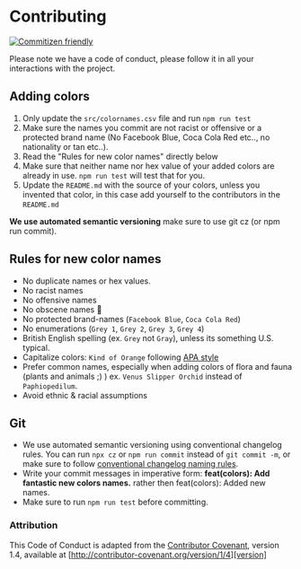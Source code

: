 # Contributing

[![Commitizen friendly](https://img.shields.io/badge/commitizen-friendly-brightgreen.svg)](http://commitizen.github.io/cz-cli/)

Please note we have a code of conduct, please follow it in all your
interactions with the project.

## Adding colors

1. Only update the `src/colornames.csv` file and run `npm run test`
2. Make sure the names you commit are not racist or offensive or a protected
   brand name (No Facebook Blue, Coca Cola Red etc.., no nationality or tan etc..).
3. Read the "Rules for new color names" directly below
4. Make sure that neither name nor hex value of your added colors are already
   in use. `npm run test` will test that for you.
5. Update the `README.md` with the source of your colors, unless you invented
   that color, in this case add yourself to the contributors in the `README.md`

**We use automated semantic versioning** make sure to use git cz (or npm run commit).

## Rules for new color names

- No duplicate names or hex values.
- No racist names
- No offensive names
- No obscene names 💩
- No protected brand-names (`Facebook Blue`, `Coca Cola Red`)
- No enumerations (`Grey 1`, `Grey 2`, `Grey 3`, `Grey 4`)
- British English spelling (ex. `Grey` not `Gray`), unless its something U.S. typical.
- Capitalize colors: `Kind of Orange` following [APA style](https://apastyle.apa.org/style-grammar-guidelines/capitalization/title-case)
- Prefer common names, especially when adding colors of flora and fauna
  (plants and animals ;) ) ex. `Venus Slipper Orchid` instead of `Paphiopedilum`.
- Avoid ethnic & racial assumptions

## Git

- We use automated semantic versioning using conventional changelog rules. You
  can run `npx cz` or `npm run commit` instead of `git commit -m`, or make sure
  to follow [conventional changelog naming rules].
- Write your commit messages in imperative form:
  **feat(colors): Add fantastic new colors names.** rather then
  feat(colors): Added new names.
- Make sure to run `npm run test` before committing.

### Attribution

This Code of Conduct is adapted from the [Contributor Covenant][homepage],
version 1.4, available at [http://contributor-covenant.org/version/1/4][version]

[homepage]: http://contributor-covenant.org
[version]: http://contributor-covenant.org/version/1/4/
[conventional changelog naming rules]: https://github.com/conventional-changelog/conventional-changelog
